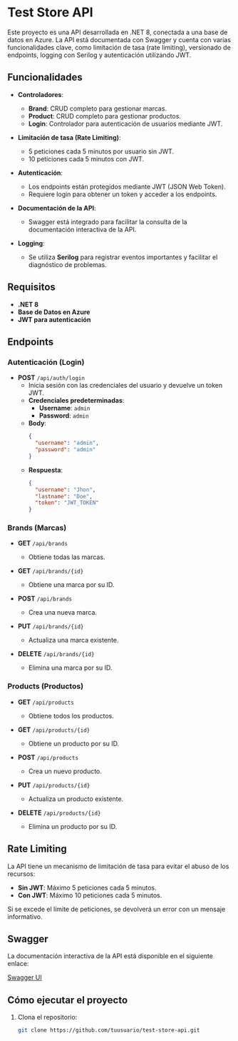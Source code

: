 # Test Store API

Este proyecto es una API desarrollada en .NET 8, conectada a una base de datos en Azure. La API está documentada con Swagger y cuenta con varias funcionalidades clave, como limitación de tasa (rate limiting), versionado de endpoints, logging con Serilog y autenticación utilizando JWT.

## Funcionalidades

- **Controladores**: 
  - **Brand**: CRUD completo para gestionar marcas.
  - **Product**: CRUD completo para gestionar productos.
  - **Login**: Controlador para autenticación de usuarios mediante JWT.

- **Limitación de tasa (Rate Limiting)**: 
  - 5 peticiones cada 5 minutos por usuario sin JWT.
  - 10 peticiones cada 5 minutos con JWT.

- **Autenticación**: 
  - Los endpoints están protegidos mediante JWT (JSON Web Token).
  - Requiere login para obtener un token y acceder a los endpoints.

- **Documentación de la API**:
  - Swagger está integrado para facilitar la consulta de la documentación interactiva de la API.

- **Logging**:
  - Se utiliza **Serilog** para registrar eventos importantes y facilitar el diagnóstico de problemas.

## Requisitos

- **.NET 8**
- **Base de Datos en Azure**
- **JWT para autenticación**

## Endpoints

### Autenticación (Login)

- **POST** `/api/auth/login`
  - Inicia sesión con las credenciales del usuario y devuelve un token JWT.
  - **Credenciales predeterminadas**:
    - **Username**: `admin`
    - **Password**: `admin`
  - **Body**:
    ```json
    {
      "username": "admin",
      "password": "admin"
    }
    ```
  - **Respuesta**:
    ```json
    {
      "username": "Jhon",
      "lastname": "Doe",
      "token": "JWT_TOKEN"
    }
    ```

### Brands (Marcas)

- **GET** `/api/brands`
  - Obtiene todas las marcas.
  
- **GET** `/api/brands/{id}`
  - Obtiene una marca por su ID.
  
- **POST** `/api/brands`
  - Crea una nueva marca.

- **PUT** `/api/brands/{id}`
  - Actualiza una marca existente.

- **DELETE** `/api/brands/{id}`
  - Elimina una marca por su ID.

### Products (Productos)

- **GET** `/api/products`
  - Obtiene todos los productos.

- **GET** `/api/products/{id}`
  - Obtiene un producto por su ID.

- **POST** `/api/products`
  - Crea un nuevo producto.

- **PUT** `/api/products/{id}`
  - Actualiza un producto existente.

- **DELETE** `/api/products/{id}`
  - Elimina un producto por su ID.

## Rate Limiting

La API tiene un mecanismo de limitación de tasa para evitar el abuso de los recursos:

- **Sin JWT**: Máximo 5 peticiones cada 5 minutos.
- **Con JWT**: Máximo 10 peticiones cada 5 minutos.

Si se excede el límite de peticiones, se devolverá un error con un mensaje informativo.

## Swagger

La documentación interactiva de la API está disponible en el siguiente enlace:

[Swagger UI](https://test-store-adonet-api.azurewebsites.net/swagger/index.html)

## Cómo ejecutar el proyecto

1. Clona el repositorio:
   ```bash
   git clone https://github.com/tuusuario/test-store-api.git
